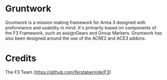 # Gruntwork
Gruntwork is a mission making framework for Arma 3 designed with preformance and usability in mind. It's primarily based on components of the F3 Framework, such as assignGears and Group Markers. Gruntwork has also been designed around the use of the ACRE2 and ACE3 addons.

# Credits
The F3 Team (https://github.com/ferstaberinde/F3)
